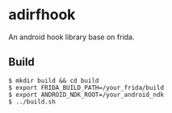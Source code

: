 # adirfhook

An android hook library base on frida.

## Build

```
$ mkdir build && cd build
$ export FRIDA_BUILD_PATH=/your_frida/build
$ export ANDROID_NDK_ROOT=/your_android_ndk
$ ../build.sh